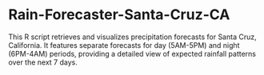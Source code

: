 # Rain-Forecaster-Santa-Cruz-CA
This R script retrieves and visualizes precipitation forecasts for Santa Cruz, California. It features separate forecasts for day (5AM-5PM) and night (6PM-4AM) periods, providing a detailed view of expected rainfall patterns over the next 7 days.
